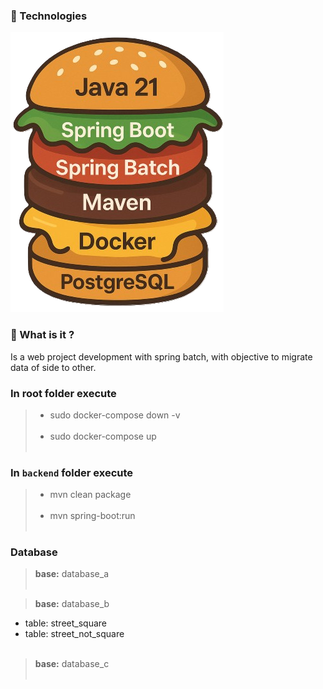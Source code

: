 ### 📌 Technologies
![](https://github.com/lucianoortizsilva/migracao-dados-batch/blob/17dd7887d33cf6d897e7f72539ffa79310104c87/backend/src/main/resources/static/technologies_.png?raw=true)

### 🎯 What is it ?
Is a web project development with spring batch, with objective to migrate data of side to other.


### In root folder execute

> - sudo docker-compose down -v <br><br>
> - sudo docker-compose up <br><br>


### In ``backend`` folder execute

> - mvn clean package <br><br>
> - mvn spring-boot:run <br><br>


### Database

> **base:** database_a <br><br>

> **base:** database_b <br>
  - table: street_square
  - table: street_not_square 
<br><br>

> **base:** database_c <br><br>
